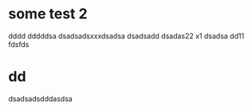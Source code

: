 # some test 2

dddd
dddddsa
dsadsadsxxxdsadsa
dsadsadd
dsadas22
x1
dsadsa
dd11
fdsfds
# dd

dsadsadsdddasdsa
